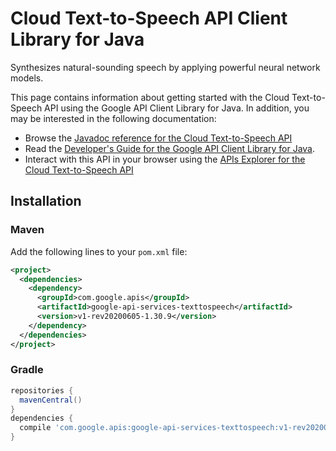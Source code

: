 # Cloud Text-to-Speech API Client Library for Java

Synthesizes natural-sounding speech by applying powerful neural network models.

This page contains information about getting started with the Cloud Text-to-Speech API
using the Google API Client Library for Java. In addition, you may be interested
in the following documentation:

* Browse the [Javadoc reference for the Cloud Text-to-Speech API][javadoc]
* Read the [Developer's Guide for the Google API Client Library for Java][google-api-client].
* Interact with this API in your browser using the [APIs Explorer for the Cloud Text-to-Speech API][api-explorer]

## Installation

### Maven

Add the following lines to your `pom.xml` file:

```xml
<project>
  <dependencies>
    <dependency>
      <groupId>com.google.apis</groupId>
      <artifactId>google-api-services-texttospeech</artifactId>
      <version>v1-rev20200605-1.30.9</version>
    </dependency>
  </dependencies>
</project>
```

### Gradle

```gradle
repositories {
  mavenCentral()
}
dependencies {
  compile 'com.google.apis:google-api-services-texttospeech:v1-rev20200605-1.30.9'
}
```

[javadoc]: https://googleapis.dev/java/google-api-services-texttospeech/latest/index.html
[google-api-client]: https://github.com/googleapis/google-api-java-client/
[api-explorer]: https://developers.google.com/apis-explorer/#p/texttospeech/v1/
